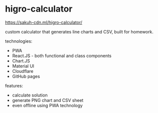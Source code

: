 # higro-calculator

https://sakuh-cdn.ml/higro-calculator/

custom calculator that generates line charts and CSV, built for homework.

technologies:
- PWA
- React.JS - both functional and class components
- Chart.JS
- Material UI
- Cloudflare
- GitHub pages 

features: 
- calculate solution
- generate PNG chart and CSV sheet
- even offline using PWA technology
